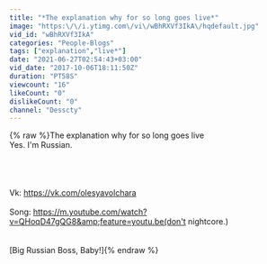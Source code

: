 ```yaml
---
title: "*The explanation why for so long goes live*"
image: "https:\/\/i.ytimg.com\/vi\/wBhRXVf3IkA\/hqdefault.jpg"
vid_id: "wBhRXVf3IkA"
categories: "People-Blogs"
tags: ["explanation","live*"]
date: "2021-06-27T02:54:43+03:00"
vid_date: "2017-10-06T18:11:50Z"
duration: "PT58S"
viewcount: "16"
likeCount: "0"
dislikeCount: "0"
channel: "Desscty"
---
```

{% raw %}The explanation why for so long goes live<br />Yes. I'm Russian.<br /><br /><br /><br /><br />Vk: <a rel="nofollow" target="blank" href="https://vk.com/olesyavolchara">https://vk.com/olesyavolchara</a><br /><br />Song: <a rel="nofollow" target="blank" href="https://m.youtube.com/watch?v=QHoqD47gQG8&amp;feature=youtu.be(don't">https://m.youtube.com/watch?v=QHoqD47gQG8&amp;feature=youtu.be(don't</a> nightcore.)<br /><br /><br />[Big Russian Boss, Baby!]{% endraw %}
